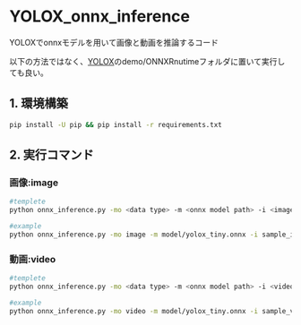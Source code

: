 # YOLOX_onnx_inference
YOLOXでonnxモデルを用いて画像と動画を推論するコード

以下の方法ではなく、[YOLOX](https://github.com/Megvii-BaseDetection/YOLOX)のdemo/ONNXRnutimeフォルダに置いて実行しても良い。

## 1. 環境構築
```bash
pip install -U pip && pip install -r requirements.txt
```

## 2. 実行コマンド
### 画像:image
```bash
#templete
python onnx_inference.py -mo <data type> -m <onnx model path> -i <image path> -o <input dir> -s <score threshold> --input_shape <input size>

#example
python onnx_inference.py -mo image -m model/yolox_tiny.onnx -i sample_image.jpg -o outputs -s 0.3 --input_shape 416,416
```
### 動画:video
```bash
#templete
python onnx_inference.py -mo <data type> -m <onnx model path> -i <video path> -o outputs -s <score threshold> --input_shape <input size>

#example
python onnx_inference.py -mo video -m model/yolox_tiny.onnx -i sample_video.mp4 -o outputs -s 0.3 --input_shape 416,416
```
